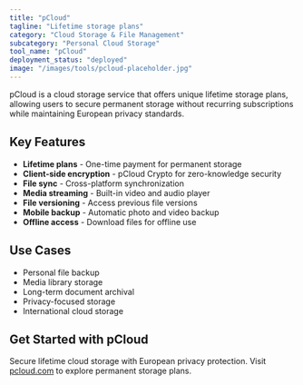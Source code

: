 ```yaml
---
title: "pCloud"
tagline: "Lifetime storage plans"
category: "Cloud Storage & File Management"
subcategory: "Personal Cloud Storage"
tool_name: "pCloud"
deployment_status: "deployed"
image: "/images/tools/pcloud-placeholder.jpg"
---
```

pCloud is a cloud storage service that offers unique lifetime storage plans, allowing users to secure permanent storage without recurring subscriptions while maintaining European privacy standards.

## Key Features

- **Lifetime plans** - One-time payment for permanent storage
- **Client-side encryption** - pCloud Crypto for zero-knowledge security
- **File sync** - Cross-platform synchronization
- **Media streaming** - Built-in video and audio player
- **File versioning** - Access previous file versions
- **Mobile backup** - Automatic photo and video backup
- **Offline access** - Download files for offline use

## Use Cases

- Personal file backup
- Media library storage
- Long-term document archival
- Privacy-focused storage
- International cloud storage

## Get Started with pCloud

Secure lifetime cloud storage with European privacy protection. Visit [pcloud.com](https://www.pcloud.com) to explore permanent storage plans.